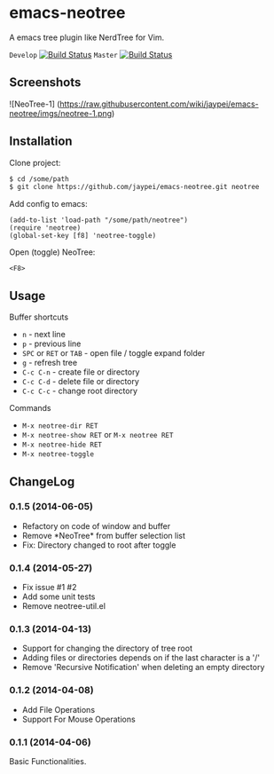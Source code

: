 emacs-neotree
=============

A emacs tree plugin like NerdTree for Vim.

`Develop` [![Build Status](https://travis-ci.org/jaypei/emacs-neotree.svg?branch=dev)](https://travis-ci.org/jaypei/emacs-neotree)
`Master` [![Build Status](https://travis-ci.org/jaypei/emacs-neotree.svg?branch=master)](https://travis-ci.org/jaypei/emacs-neotree)


Screenshots
-----------
![NeoTree-1] (https://raw.githubusercontent.com/wiki/jaypei/emacs-neotree/imgs/neotree-1.png)

Installation
------------

Clone project:
```sh
$ cd /some/path
$ git clone https://github.com/jaypei/emacs-neotree.git neotree
```

Add config to emacs:

```elisp
(add-to-list 'load-path "/some/path/neotree")
(require 'neotree)
(global-set-key [f8] 'neotree-toggle)
```

Open (toggle) NeoTree:

```
<F8>
```


Usage
-----

Buffer shortcuts

* `n` - next line
* `p` - previous line
* `SPC` or `RET` or `TAB` - open file / toggle expand folder
* `g` - refresh tree
* `C-c C-n` - create file or directory
* `C-c C-d` - delete file or directory
* `C-c C-c` - change root directory

Commands

* `M-x neotree-dir RET`
* `M-x neotree-show RET` or `M-x neotree RET`
* `M-x neotree-hide RET`
* `M-x neotree-toggle`


ChangeLog
---------

### 0.1.5 (2014-06-05)

* Refactory on code of window and buffer
* Remove \*NeoTree\* from buffer selection list
* Fix: Directory changed to root after toggle

### 0.1.4 (2014-05-27)

* Fix issue #1 #2
* Add some unit tests
* Remove neotree-util.el

### 0.1.3 (2014-04-13)

* Support for changing the directory of tree root
* Adding files or directories depends on if the last character is a '/'
* Remove 'Recursive Notification' when deleting an empty directory

### 0.1.2 (2014-04-08)

* Add File Operations
* Support For Mouse Operations

### 0.1.1 (2014-04-06)

Basic Functionalities.
